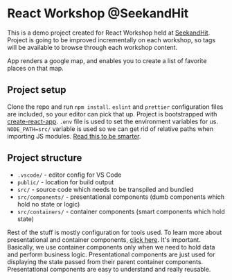# React Workshop @SeekandHit

This is a demo project created for React Workshop held at [SeekandHit](https://seekandhit.com/). 
Project is going to be improved incrementally on each workshop, so tags will be available to 
browse through each workshop content.

App renders a google map, and enables you to create a list of favorite places on that map.

## Project setup

Clone the repo and run `npm install`. `eslint` and `prettier` configuration files are included,
so your editor can pick that up. Project is bootstrapped with [create-react-app](https://github.com/facebookincubator/create-react-app). `.env` file is used to set the environment 
variables for us. `NODE_PATH=src/` variable is used so we can get rid of relative paths when importing
JS modules. [Read this to be smarter](https://moduscreate.com/es6-es2015-import-no-relative-path-webpack/).

## Project structure

- `.vscode/` - editor config for VS Code
- `public/` - location for build output
- `src/` - source code which needs to be transpiled and bundled
- `src/components/` - presentational components (dumb components which hold no state or logic)
- `src/containers/` - container components (smart components which hold state)

Rest of the stuff is mostly configuration for tools used. To learn more about presentational and container components, 
[click here](https://medium.com/@dan_abramov/smart-and-dumb-components-7ca2f9a7c7d0). It's important. Basically, we use 
container components only when we need to hold data and perform business logic. Presentational components are just used for 
displaying the state passed from their parent container components. Presentational components are easy to understand and 
really reusable.